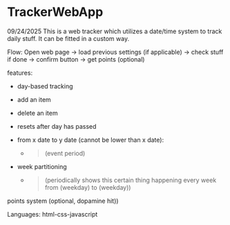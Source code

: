 # TrackerWebApp
09/24/2025
This is a web tracker which utilizes a date/time system to track daily stuff. It can be fitted in a custom way.

Flow:
Open web page -> load previous settings (if applicable) -> check stuff if done -> confirm button -> get points (optional)

features:
- day-based tracking
- add an item
- delete an item
- resets after day has passed

- from x date to y date (cannot be lower than x date):
    - >(event period)

- week partitioning
    - >(periodically shows this certain thing happening every week from (weekday) to (weekday))
    
points system (optional, dopamine hit))

Languages: html-css-javascript